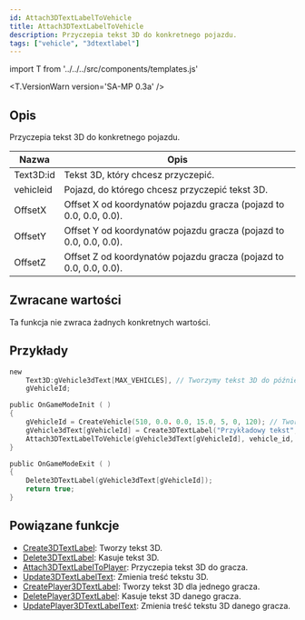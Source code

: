 ```yaml
---
id: Attach3DTextLabelToVehicle
title: Attach3DTextLabelToVehicle
description: Przyczepia tekst 3D do konkretnego pojazdu.
tags: ["vehicle", "3dtextlabel"]
---
```


import T from '../../../src/components/templates.js'

<T.VersionWarn version='SA-MP 0.3a' />

## Opis

Przyczepia tekst 3D do konkretnego pojazdu.

| Nazwa     | Opis                                                              |
| --------- | ----------------------------------------------------------------- |
| Text3D:id | Tekst 3D, który chcesz przyczepić.                                |
| vehicleid | Pojazd, do którego chcesz przyczepić tekst 3D.                    |
| OffsetX   | Offset X od koordynatów pojazdu gracza (pojazd to 0.0, 0.0, 0.0). |
| OffsetY   | Offset Y od koordynatów pojazdu gracza (pojazd to 0.0, 0.0, 0.0). |
| OffsetZ   | Offset Z od koordynatów pojazdu gracza (pojazd to 0.0, 0.0, 0.0). |

## Zwracane wartości

Ta funkcja nie zwraca żadnych konkretnych wartości.

## Przykłady

```c
new
    Text3D:gVehicle3dText[MAX_VEHICLES], // Tworzymy tekst 3D do późniejszego użytku
    gVehicleId;

public OnGameModeInit ( )
{
    gVehicleId = CreateVehicle(510, 0.0. 0.0, 15.0, 5, 0, 120); // Tworzymy pojazd.
    gVehicle3dText[gVehicleId] = Create3DTextLabel("Przykładowy tekst", 0xFF0000AA, 0.0, 0.0, 0.0, 50.0, 0, 1);
    Attach3DTextLabelToVehicle(gVehicle3dText[gVehicleId], vehicle_id, 0.0, 0.0, 2.0); // Przyczepiamy tekst 3D do pojazdu.
}

public OnGameModeExit ( )
{
    Delete3DTextLabel(gVehicle3dText[gVehicleId]);
    return true;
}
```

## Powiązane funkcje

- [Create3DTextLabel](Create3DTextLabel.md): Tworzy tekst 3D.
- [Delete3DTextLabel](Delete3DTextLabel.md): Kasuje tekst 3D.
- [Attach3DTextLabelToPlayer](Attach3DTextLabelToPlayer.md): Przyczepia tekst 3D do gracza.
- [Update3DTextLabelText](Update3DTextLabelText.md): Zmienia treść tekstu 3D.
- [CreatePlayer3DTextLabel](CreatePlayer3DTextLabel.md): Tworzy tekst 3D dla jednego gracza.
- [DeletePlayer3DTextLabel](DeletePlayer3DTextLabel.md): Kasuje tekst 3D danego gracza.
- [UpdatePlayer3DTextLabelText](UpdatePlayer3DTextLabel.md): Zmienia treść tekstu 3D danego gracza.
